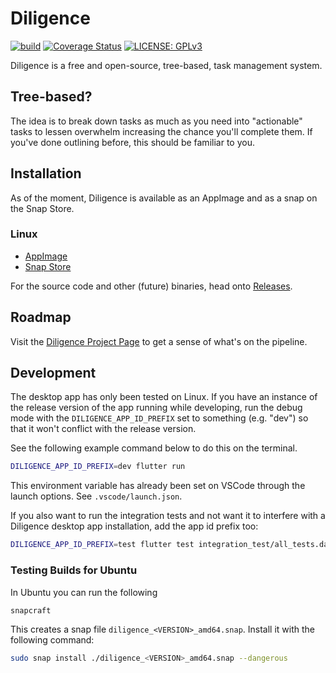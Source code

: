 # Diligence

[![build](https://github.com/asartalo/diligence/actions/workflows/ci.yml/badge.svg)](https://github.com/asartalo/diligence/actions/workflows/ci.yml)
[![Coverage Status](https://coveralls.io/repos/github/asartalo/diligence/badge.svg?branch=main)](https://coveralls.io/github/asartalo/diligence?branch=main)
[![LICENSE: GPLv3](https://img.shields.io/github/license/asartalo/diligence.svg?color=purple)](https://github.com/asartalo/diligence/blob/master/LICENSE)


Diligence is a free and open-source, tree-based, task management system.

## Tree-based?

The idea is to break down tasks as much as you need into "actionable" tasks to lessen overwhelm increasing the chance you'll complete them. If you've done outlining before, this should be familiar to you.

## Installation

As of the moment, Diligence is available as an AppImage and as a snap on the Snap Store.

### Linux

- [AppImage](https://github.com/asartalo/diligence/releases/download/0.1.6/Diligence-x64.AppImage)
- [Snap Store](https://snapcraft.io/diligence)

For the source code and other (future) binaries, head onto [Releases](https://github.com/asartalo/diligence/releases).

## Roadmap

Visit the [Diligence Project Page](https://github.com/users/asartalo/projects/1/views/1) to get a sense of what's on the pipeline.

## Development

The desktop app has only been tested on Linux. If you have an instance of the release version of the app running while developing, run the debug mode with the `DILIGENCE_APP_ID_PREFIX` set to something (e.g. "dev") so that it won't conflict with the release version.

See the following example command below to do this on the terminal.

```sh
DILIGENCE_APP_ID_PREFIX=dev flutter run
```

This environment variable has already been set on VSCode through the launch options. See `.vscode/launch.json`.

If you also want to run the integration tests and not want it to interfere with a Diligence desktop app installation, add the app id prefix too:

```sh
DILIGENCE_APP_ID_PREFIX=test flutter test integration_test/all_tests.dart
```

### Testing Builds for Ubuntu

In Ubuntu you can run the following

```sh
snapcraft
```

This creates a snap file `diligence_<VERSION>_amd64.snap`. Install it with the following command:

```sh
sudo snap install ./diligence_<VERSION>_amd64.snap --dangerous
```
